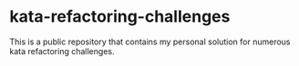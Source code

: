 # kata-refactoring-challenges
This is a public repository that contains my personal solution for numerous kata refactoring challenges.
